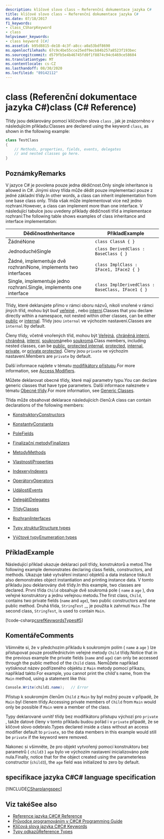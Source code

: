 ```yaml
---
description: klíčové slovo class – Referenční dokumentace jazyka C#
title: klíčové slovo class – Referenční dokumentace jazyka C#
ms.date: 07/18/2017
f1_keywords:
- class_CSharpKeyword
- class
helpviewer_keywords:
- class keyword [C#]
ms.assetid: b95d8815-de18-4c3f-a8cc-a0a53bdf8690
ms.openlocfilehash: 67c9c4be55cce25edf9ecb84b257a8523f193bec
ms.sourcegitcommit: d579fb5e4b46745fd0f1f8874c94c6469ce58604
ms.translationtype: MT
ms.contentlocale: cs-CZ
ms.lasthandoff: 08/30/2020
ms.locfileid: "89142112"
---
```

# <a name="class-c-reference"></a><span data-ttu-id="31829-103">class (Referenční dokumentace jazyka C#)</span><span class="sxs-lookup"><span data-stu-id="31829-103">class (C# Reference)</span></span>

<span data-ttu-id="31829-104">Třídy jsou deklarovány pomocí klíčového slova `class` , jak je znázorněno v následujícím příkladu:</span><span class="sxs-lookup"><span data-stu-id="31829-104">Classes are declared using the keyword `class`, as shown in the following example:</span></span>

```csharp
class TestClass
{
    // Methods, properties, fields, events, delegates
    // and nested classes go here.
}
```

## <a name="remarks"></a><span data-ttu-id="31829-105">Poznámky</span><span class="sxs-lookup"><span data-stu-id="31829-105">Remarks</span></span>

<span data-ttu-id="31829-106">V jazyce C# je povolena pouze jedna dědičnost.</span><span class="sxs-lookup"><span data-stu-id="31829-106">Only single inheritance is allowed in C#.</span></span> <span data-ttu-id="31829-107">Jinými slovy třída může dědit pouze implementaci pouze z jedné základní třídy.</span><span class="sxs-lookup"><span data-stu-id="31829-107">In other words, a class can inherit implementation from one base class only.</span></span> <span data-ttu-id="31829-108">Třída však může implementovat více než jedno rozhraní.</span><span class="sxs-lookup"><span data-stu-id="31829-108">However, a class can implement more than one interface.</span></span> <span data-ttu-id="31829-109">V následující tabulce jsou uvedeny příklady dědičnosti tříd a implementace rozhraní:</span><span class="sxs-lookup"><span data-stu-id="31829-109">The following table shows examples of class inheritance and interface implementation:</span></span>

|<span data-ttu-id="31829-110">Dědičnost</span><span class="sxs-lookup"><span data-stu-id="31829-110">Inheritance</span></span>|<span data-ttu-id="31829-111">Příklad</span><span class="sxs-lookup"><span data-stu-id="31829-111">Example</span></span>|
|-----------------|-------------|
|<span data-ttu-id="31829-112">Žádné</span><span class="sxs-lookup"><span data-stu-id="31829-112">None</span></span>|`class ClassA { }`|
|<span data-ttu-id="31829-113">Jednoduché</span><span class="sxs-lookup"><span data-stu-id="31829-113">Single</span></span>|`class DerivedClass : BaseClass { }`|
|<span data-ttu-id="31829-114">Žádné, implementuje dvě rozhraní</span><span class="sxs-lookup"><span data-stu-id="31829-114">None, implements two interfaces</span></span>|`class ImplClass : IFace1, IFace2 { }`|
|<span data-ttu-id="31829-115">Single, implementuje jedno rozhraní.</span><span class="sxs-lookup"><span data-stu-id="31829-115">Single, implements one interface</span></span>|`class ImplDerivedClass : BaseClass, IFace1 { }`|

<span data-ttu-id="31829-116">Třídy, které deklarujete přímo v rámci oboru názvů, nikoli vnořené v rámci jiných tříd, mohou být buď [veřejné](./public.md) , nebo [interní](./internal.md).</span><span class="sxs-lookup"><span data-stu-id="31829-116">Classes that you declare directly within a namespace, not nested within other classes, can be either [public](./public.md) or [internal](./internal.md).</span></span> <span data-ttu-id="31829-117">Třídy jsou `internal` ve výchozím nastavení.</span><span class="sxs-lookup"><span data-stu-id="31829-117">Classes are `internal` by default.</span></span>

<span data-ttu-id="31829-118">Členy třídy, včetně vnořených tříd, mohou být [Veřejná](public.md), [chráněná interní](protected-internal.md), [chráněná](protected.md), [interní](internal.md), [soukromá](private.md)nebo [soukromá](private-protected.md).</span><span class="sxs-lookup"><span data-stu-id="31829-118">Class members, including nested classes, can be [public](public.md), [protected internal](protected-internal.md), [protected](protected.md), [internal](internal.md), [private](private.md), or [private protected](private-protected.md).</span></span> <span data-ttu-id="31829-119">Členy jsou `private` ve výchozím nastavení.</span><span class="sxs-lookup"><span data-stu-id="31829-119">Members are `private` by default.</span></span>

<span data-ttu-id="31829-120">Další informace najdete v tématu [modifikátory přístupu](../../programming-guide/classes-and-structs/access-modifiers.md).</span><span class="sxs-lookup"><span data-stu-id="31829-120">For more information, see [Access Modifiers](../../programming-guide/classes-and-structs/access-modifiers.md).</span></span>

<span data-ttu-id="31829-121">Můžete deklarovat obecné třídy, které mají parametry typu.</span><span class="sxs-lookup"><span data-stu-id="31829-121">You can declare generic classes that have type parameters.</span></span> <span data-ttu-id="31829-122">Další informace naleznete v tématu [Obecné třídy](../../programming-guide/generics/generic-classes.md).</span><span class="sxs-lookup"><span data-stu-id="31829-122">For more information, see [Generic Classes](../../programming-guide/generics/generic-classes.md).</span></span>

<span data-ttu-id="31829-123">Třída může obsahovat deklarace následujících členů:</span><span class="sxs-lookup"><span data-stu-id="31829-123">A class can contain declarations of the following members:</span></span>

- [<span data-ttu-id="31829-124">Konstruktory</span><span class="sxs-lookup"><span data-stu-id="31829-124">Constructors</span></span>](../../programming-guide/classes-and-structs/constructors.md)

- [<span data-ttu-id="31829-125">Konstanty</span><span class="sxs-lookup"><span data-stu-id="31829-125">Constants</span></span>](../../programming-guide/classes-and-structs/constants.md)

- [<span data-ttu-id="31829-126">Pole</span><span class="sxs-lookup"><span data-stu-id="31829-126">Fields</span></span>](../../programming-guide/classes-and-structs/fields.md)

- [<span data-ttu-id="31829-127">Finalizační metody</span><span class="sxs-lookup"><span data-stu-id="31829-127">Finalizers</span></span>](../../programming-guide/classes-and-structs/destructors.md)

- [<span data-ttu-id="31829-128">Metody</span><span class="sxs-lookup"><span data-stu-id="31829-128">Methods</span></span>](../../programming-guide/classes-and-structs/methods.md)

- [<span data-ttu-id="31829-129">Vlastnosti</span><span class="sxs-lookup"><span data-stu-id="31829-129">Properties</span></span>](../../programming-guide/classes-and-structs/properties.md)

- [<span data-ttu-id="31829-130">Indexery</span><span class="sxs-lookup"><span data-stu-id="31829-130">Indexers</span></span>](../../programming-guide/indexers/index.md)

- [<span data-ttu-id="31829-131">Operátory</span><span class="sxs-lookup"><span data-stu-id="31829-131">Operators</span></span>](../operators/index.md)

- [<span data-ttu-id="31829-132">Události</span><span class="sxs-lookup"><span data-stu-id="31829-132">Events</span></span>](../../programming-guide/events/index.md)

- [<span data-ttu-id="31829-133">Delegáti</span><span class="sxs-lookup"><span data-stu-id="31829-133">Delegates</span></span>](../../programming-guide/delegates/index.md)

- [<span data-ttu-id="31829-134">Třídy</span><span class="sxs-lookup"><span data-stu-id="31829-134">Classes</span></span>](../../programming-guide/classes-and-structs/classes.md)

- [<span data-ttu-id="31829-135">Rozhraní</span><span class="sxs-lookup"><span data-stu-id="31829-135">Interfaces</span></span>](../../programming-guide/interfaces/index.md)

- [<span data-ttu-id="31829-136">Typy struktur</span><span class="sxs-lookup"><span data-stu-id="31829-136">Structure types</span></span>](../builtin-types/struct.md)

- [<span data-ttu-id="31829-137">Výčtové typy</span><span class="sxs-lookup"><span data-stu-id="31829-137">Enumeration types</span></span>](../builtin-types/enum.md)

## <a name="example"></a><span data-ttu-id="31829-138">Příklad</span><span class="sxs-lookup"><span data-stu-id="31829-138">Example</span></span>

<span data-ttu-id="31829-139">Následující příklad ukazuje deklaraci polí třídy, konstruktorů a metod.</span><span class="sxs-lookup"><span data-stu-id="31829-139">The following example demonstrates declaring class fields, constructors, and methods.</span></span> <span data-ttu-id="31829-140">Ukazuje také vytváření instancí objektů a data instance tisku.</span><span class="sxs-lookup"><span data-stu-id="31829-140">It also demonstrates object instantiation and printing instance data.</span></span> <span data-ttu-id="31829-141">V tomto příkladu jsou deklarovány dvě třídy.</span><span class="sxs-lookup"><span data-stu-id="31829-141">In this example, two classes are declared.</span></span> <span data-ttu-id="31829-142">První třída `Child` obsahuje dvě soukromá pole ( `name` a `age` ), dva veřejné konstruktory a jednu veřejnou metodu.</span><span class="sxs-lookup"><span data-stu-id="31829-142">The first class, `Child`, contains two private fields (`name` and `age`), two public constructors and one public method.</span></span> <span data-ttu-id="31829-143">Druhá třída, `StringTest` ,,, je použita k zahrnutí `Main` .</span><span class="sxs-lookup"><span data-stu-id="31829-143">The second class, `StringTest`, is used to contain `Main`.</span></span>

[!code-csharp[csrefKeywordsTypes#5](~/samples/snippets/csharp/VS_Snippets_VBCSharp/csrefKeywordsTypes/CS/keywordsTypes.cs#5)]

## <a name="comments"></a><span data-ttu-id="31829-144">Komentáře</span><span class="sxs-lookup"><span data-stu-id="31829-144">Comments</span></span>

<span data-ttu-id="31829-145">Všimněte si, že v předchozím příkladu k soukromým polím ( `name` a `age` ) lze přistupovat pouze prostřednictvím veřejné metody `Child` třídy.</span><span class="sxs-lookup"><span data-stu-id="31829-145">Notice that in the previous example the private fields (`name` and `age`) can only be accessed through the public method of the `Child` class.</span></span> <span data-ttu-id="31829-146">Nemůžete například vytisknout název podřízeného objektu z `Main` metody pomocí příkazu, například takto:</span><span class="sxs-lookup"><span data-stu-id="31829-146">For example, you cannot print the child's name, from the `Main` method, using a statement like this:</span></span>

```csharp
Console.Write(child1.name);   // Error
```

<span data-ttu-id="31829-147">Přístup k soukromým členům `Child` z `Main` by byl možný pouze v případě, že `Main` byl členem třídy.</span><span class="sxs-lookup"><span data-stu-id="31829-147">Accessing private members of `Child` from `Main` would only be possible if `Main` were a member of the class.</span></span>

<span data-ttu-id="31829-148">Typy deklarované uvnitř třídy bez modifikátoru přístupu výchozí pro `private` , takže datové členy v tomto příkladu budou pořád i v `private` případě, že se klíčové slovo odebralo.</span><span class="sxs-lookup"><span data-stu-id="31829-148">Types declared inside a class without an access modifier default to `private`, so the data members in this example would still be `private` if the keyword were removed.</span></span>

<span data-ttu-id="31829-149">Nakonec si všimněte, že pro objekt vytvořený pomocí konstruktoru bez parametrů ( `child3` ) `age` bylo ve výchozím nastavení inicializováno pole nula.</span><span class="sxs-lookup"><span data-stu-id="31829-149">Finally, notice that for the object created using the parameterless constructor (`child3`), the `age` field was initialized to zero by default.</span></span>

## <a name="c-language-specification"></a><span data-ttu-id="31829-150">specifikace jazyka C#</span><span class="sxs-lookup"><span data-stu-id="31829-150">C# language specification</span></span>

[!INCLUDE[CSharplangspec](~/includes/csharplangspec-md.md)]

## <a name="see-also"></a><span data-ttu-id="31829-151">Viz také</span><span class="sxs-lookup"><span data-stu-id="31829-151">See also</span></span>

- [<span data-ttu-id="31829-152">Reference jazyka C#</span><span class="sxs-lookup"><span data-stu-id="31829-152">C# Reference</span></span>](../index.md)
- [<span data-ttu-id="31829-153">Průvodce programováním v C#</span><span class="sxs-lookup"><span data-stu-id="31829-153">C# Programming Guide</span></span>](../../programming-guide/index.md)
- [<span data-ttu-id="31829-154">Klíčová slova jazyka C#</span><span class="sxs-lookup"><span data-stu-id="31829-154">C# Keywords</span></span>](./index.md)
- [<span data-ttu-id="31829-155">Typy odkazů</span><span class="sxs-lookup"><span data-stu-id="31829-155">Reference Types</span></span>](./reference-types.md)
